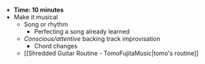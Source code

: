 - **Time: 10 minutes**
- Make it musical 
	- Song or rhythm
		- Perfecting a song already learned
	- *Conscious/attentive* backing track improvisation
		- Chord changes
	- [[Shredded Guitar Routine - TomoFujitaMusic|tomo's routine]]
	